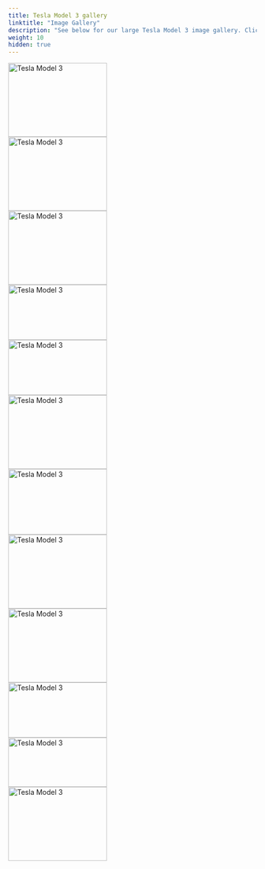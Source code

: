 ```yaml
---
title: Tesla Model 3 gallery
linktitle: "Image Gallery"
description: "See below for our large Tesla Model 3 image gallery. Click pictures for high-resolution versions."
weight: 10
hidden: true
---
```

<!-- markdownlint-disable MD033 -->
<object type="image/svg+xml" data="../modelnavigation.svg"></object>
<div class="pswp-gallery pswp-grid-container" id ="my-gallery">
<div class="pswp-grid-item">
<a href="https://media.evkx.net/multimedia/models/tesla/model_3/model_3/camera_1.jpeg"
data-pswp-src="https://media.evkx.net/multimedia/models/tesla/model_3/model_3/camera_1.jpeg"
data-pswp-width="3000"
data-pswp-height="2250" 
target="_blank">
<img src="https://media.evkx.net/multimedia/models/tesla/model_3/model_3/camera_1_xst.jpeg" alt="Tesla Model 3" width="200px" height="150px" />
</a>
</div>
<div class="pswp-grid-item">
<a href="https://media.evkx.net/multimedia/models/tesla/model_3/model_3/exterior_1.jpeg"
data-pswp-src="https://media.evkx.net/multimedia/models/tesla/model_3/model_3/exterior_1.jpeg"
data-pswp-width="3000"
data-pswp-height="2250" 
target="_blank">
<img src="https://media.evkx.net/multimedia/models/tesla/model_3/model_3/exterior_1_xst.jpeg" alt="Tesla Model 3" width="200px" height="150px" />
</a>
</div>
<div class="pswp-grid-item">
<a href="https://media.evkx.net/multimedia/models/tesla/model_3/model_3/exterior_2.jpeg"
data-pswp-src="https://media.evkx.net/multimedia/models/tesla/model_3/model_3/exterior_2.jpeg"
data-pswp-width="3000"
data-pswp-height="2250" 
target="_blank">
<img src="https://media.evkx.net/multimedia/models/tesla/model_3/model_3/exterior_2_xst.jpeg" alt="Tesla Model 3" width="200px" height="150px" />
</a>
</div>
<div class="pswp-grid-item">
<a href="https://media.evkx.net/multimedia/models/tesla/model_3/model_3/exterior_3.jpeg"
data-pswp-src="https://media.evkx.net/multimedia/models/tesla/model_3/model_3/exterior_3.jpeg"
data-pswp-width="1920"
data-pswp-height="1080" 
target="_blank">
<img src="https://media.evkx.net/multimedia/models/tesla/model_3/model_3/exterior_3_xst.jpeg" alt="Tesla Model 3" width="200px" height="112px" />
</a>
</div>
<div class="pswp-grid-item">
<a href="https://media.evkx.net/multimedia/models/tesla/model_3/model_3/frontseats_1.jpeg"
data-pswp-src="https://media.evkx.net/multimedia/models/tesla/model_3/model_3/frontseats_1.jpeg"
data-pswp-width="1920"
data-pswp-height="1080" 
target="_blank">
<img src="https://media.evkx.net/multimedia/models/tesla/model_3/model_3/frontseats_1_xst.jpeg" alt="Tesla Model 3" width="200px" height="112px" />
</a>
</div>
<div class="pswp-grid-item">
<a href="https://media.evkx.net/multimedia/models/tesla/model_3/model_3/headlights_1.jpeg"
data-pswp-src="https://media.evkx.net/multimedia/models/tesla/model_3/model_3/headlights_1.jpeg"
data-pswp-width="3000"
data-pswp-height="2250" 
target="_blank">
<img src="https://media.evkx.net/multimedia/models/tesla/model_3/model_3/headlights_1_xst.jpeg" alt="Tesla Model 3" width="200px" height="150px" />
</a>
</div>
<div class="pswp-grid-item">
<a href="https://media.evkx.net/multimedia/models/tesla/model_3/model_3/main_1.jpeg"
data-pswp-src="https://media.evkx.net/multimedia/models/tesla/model_3/model_3/main_1.jpeg"
data-pswp-width="3000"
data-pswp-height="2000" 
target="_blank">
<img src="https://media.evkx.net/multimedia/models/tesla/model_3/model_3/main_1_xst.jpeg" alt="Tesla Model 3" width="200px" height="133px" />
</a>
</div>
<div class="pswp-grid-item">
<a href="https://media.evkx.net/multimedia/models/tesla/model_3/model_3/rearlights_1.jpeg"
data-pswp-src="https://media.evkx.net/multimedia/models/tesla/model_3/model_3/rearlights_1.jpeg"
data-pswp-width="3000"
data-pswp-height="2250" 
target="_blank">
<img src="https://media.evkx.net/multimedia/models/tesla/model_3/model_3/rearlights_1_xst.jpeg" alt="Tesla Model 3" width="200px" height="150px" />
</a>
</div>
<div class="pswp-grid-item">
<a href="https://media.evkx.net/multimedia/models/tesla/model_3/model_3/rearlights_2.jpeg"
data-pswp-src="https://media.evkx.net/multimedia/models/tesla/model_3/model_3/rearlights_2.jpeg"
data-pswp-width="3000"
data-pswp-height="2250" 
target="_blank">
<img src="https://media.evkx.net/multimedia/models/tesla/model_3/model_3/rearlights_2_xst.jpeg" alt="Tesla Model 3" width="200px" height="150px" />
</a>
</div>
<div class="pswp-grid-item">
<a href="https://media.evkx.net/multimedia/models/tesla/model_3/model_3/screens_1.jpeg"
data-pswp-src="https://media.evkx.net/multimedia/models/tesla/model_3/model_3/screens_1.jpeg"
data-pswp-width="1920"
data-pswp-height="1080" 
target="_blank">
<img src="https://media.evkx.net/multimedia/models/tesla/model_3/model_3/screens_1_xst.jpeg" alt="Tesla Model 3" width="200px" height="112px" />
</a>
</div>
<div class="pswp-grid-item">
<a href="https://media.evkx.net/multimedia/models/tesla/model_3/model_3/screens_2.jpeg"
data-pswp-src="https://media.evkx.net/multimedia/models/tesla/model_3/model_3/screens_2.jpeg"
data-pswp-width="2400"
data-pswp-height="1200" 
target="_blank">
<img src="https://media.evkx.net/multimedia/models/tesla/model_3/model_3/screens_2_xst.jpeg" alt="Tesla Model 3" width="200px" height="100px" />
</a>
</div>
<div class="pswp-grid-item">
<a href="https://media.evkx.net/multimedia/models/tesla/model_3/model_3/wheels_1.jpeg"
data-pswp-src="https://media.evkx.net/multimedia/models/tesla/model_3/model_3/wheels_1.jpeg"
data-pswp-width="3000"
data-pswp-height="2250" 
target="_blank">
<img src="https://media.evkx.net/multimedia/models/tesla/model_3/model_3/wheels_1_xst.jpeg" alt="Tesla Model 3" width="200px" height="150px" />
</a>
</div>
</div>
<script type="module">
  import PhotoSwipeLightbox from '/js/photoswipe-lightbox.esm.js';
    const lightbox = new PhotoSwipeLightbox({
       gallery: '#my-gallery',
        children: 'a',
        pswpModule: () => import('/js/photoswipe.esm.js')
    });
lightbox.init();
</script>
